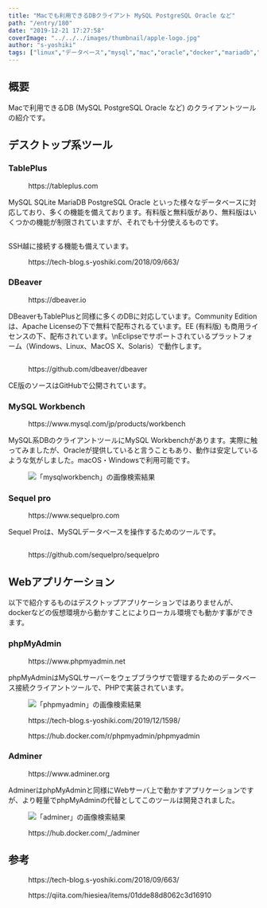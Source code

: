 ```yaml
---
title: "Macでも利用できるDBクライアント MySQL PostgreSQL Oracle など"
path: "/entry/180"
date: "2019-12-21 17:27:58"
coverImage: "../../../images/thumbnail/apple-logo.jpg"
author: "s-yoshiki"
tags: ["linux","データベース","mysql","mac","oracle","docker","mariadb","phpmyadmin","adminer"]
---
```


## 概要

Macで利用できるDB (MySQL PostgreSQL Oracle など) のクライアントツールの紹介です。

## デスクトップ系ツール

<!-- wp:heading {"level":3} -->

### TablePlus

<!-- wp:embed {"url":"https://tableplus.com"} -->
<figure class="wp-block-embed"><div class="wp-block-embed__wrapper">
https://tableplus.com
</div></figure>
<!-- /wp:embed -->

MySQL SQLite MariaDB PostgreSQL Oracle といった様々なデータベースに対応しており、多くの機能を備えております。有料版と無料版があり、無料版はいくつかの機能が制限されていますが、それでも十分使えるものです。

<!-- wp:image {"id":1613,"sizeSlug":"large"} -->
<figure class="wp-block-image size-large"><img src="https://tech-blog.s-yoshiki.com/wp-content/uploads/2019/12/image-1024x655.png" alt="" class="wp-image-1613"/></figure>
<!-- /wp:image -->

SSH越に接続する機能も備えています。

<!-- wp:core-embed/wordpress {"url":"https://tech-blog.s-yoshiki.com/2018/09/663/","type":"wp-embed","providerNameSlug":"404-motivation-not-found","className":""} -->
<figure class="wp-block-embed-wordpress wp-block-embed is-type-wp-embed is-provider-404-motivation-not-found"><div class="wp-block-embed__wrapper">
https://tech-blog.s-yoshiki.com/2018/09/663/
</div></figure>
<!-- /wp:core-embed/wordpress -->

<!-- wp:heading {"level":3} -->

### DBeaver

<!-- wp:embed {"url":"https://dbeaver.io"} -->
<figure class="wp-block-embed"><div class="wp-block-embed__wrapper">
https://dbeaver.io
</div></figure>
<!-- /wp:embed -->

DBeaverもTablePlusと同様に多くのDBに対応しています。Community Editionは、Apache Licenseの下で無料で配布されるています。EE (有料版) も商用ライセンスの下、配布されています。\nEclipseでサポートされているプラ​​ットフォーム（Windows、Linux、MacOS X、Solaris）で動作します。

<!-- wp:image -->
<figure class="wp-block-image"><img src="https://camo.githubusercontent.com/4d8aa54a7772be3934b69178e746b0ba0cee6126/68747470733a2f2f646265617665722e696f2f70726f647563742f646265617665722d73732d6d6f636b2e706e67" alt=""/></figure>
<!-- /wp:image -->

<!-- wp:embed {"url":"https://github.com/dbeaver/dbeaver"} -->
<figure class="wp-block-embed"><div class="wp-block-embed__wrapper">
https://github.com/dbeaver/dbeaver
</div></figure>
<!-- /wp:embed -->

CE版のソースはGitHubで公開されています。

<!-- wp:heading {"level":3} -->

### MySQL Workbench

<!-- wp:embed {"url":"https://www.mysql.com/jp/products/workbench"} -->
<figure class="wp-block-embed"><div class="wp-block-embed__wrapper">
https://www.mysql.com/jp/products/workbench
</div></figure>
<!-- /wp:embed -->

MySQL系DBのクライアントツールにMySQL Workbenchがあります。実際に触ってみましたが、Oracleが提供していると言うこともあり、動作は安定しているような気がしました。macOS・Windowsで利用可能です。

<!-- wp:image -->
<figure class="wp-block-image"><img src="https://www.mysql.com/common/images/products/MySQL_Workbench_Editor_General_Mac.png" alt="「mysqlworkbench」の画像検索結果"/></figure>
<!-- /wp:image -->

<!-- wp:heading {"level":3} -->

### Sequel pro

<!-- wp:embed {"url":"https://www.sequelpro.com"} -->
<figure class="wp-block-embed"><div class="wp-block-embed__wrapper">
https://www.sequelpro.com
</div></figure>
<!-- /wp:embed -->

Sequel Proは、MySQLデータベースを操作するためのツールです。

<!-- wp:image {"id":1629,"sizeSlug":"large"} -->
<figure class="wp-block-image size-large"><img src="https://tech-blog.s-yoshiki.com/wp-content/uploads/2019/12/image-1-1024x635.png" alt="" class="wp-image-1629"/></figure>
<!-- /wp:image -->

<!-- wp:embed {"url":"https://github.com/sequelpro/sequelpro"} -->
<figure class="wp-block-embed"><div class="wp-block-embed__wrapper">
https://github.com/sequelpro/sequelpro
</div></figure>
<!-- /wp:embed -->

## Webアプリケーション

以下で紹介するものはデスクトップアプリケーションではありませんが、dockerなどの仮想環境から動かすことによりローカル環境でも動かす事ができます。

<!-- wp:heading {"level":3} -->

### phpMyAdmin

<!-- wp:embed {"url":"https://www.phpmyadmin.net"} -->
<figure class="wp-block-embed"><div class="wp-block-embed__wrapper">
https://www.phpmyadmin.net
</div></figure>
<!-- /wp:embed -->

phpMyAdminはMySQLサーバーをウェブブラウザで管理するためのデータベース接続クライアントツールで、PHPで実装されています。

<!-- wp:image -->
<figure class="wp-block-image"><img src="https://upload.wikimedia.org/wikipedia/commons/e/ec/PhpMyAdmin-main-ja.png" alt="「phpmyadmin」の画像検索結果"/></figure>
<!-- /wp:image -->

<!-- wp:core-embed/wordpress {"url":"https://tech-blog.s-yoshiki.com/2019/12/1598/","type":"wp-embed","providerNameSlug":"404-motivation-not-found","className":""} -->
<figure class="wp-block-embed-wordpress wp-block-embed is-type-wp-embed is-provider-404-motivation-not-found"><div class="wp-block-embed__wrapper">
https://tech-blog.s-yoshiki.com/2019/12/1598/
</div></figure>
<!-- /wp:core-embed/wordpress -->

<!-- wp:embed {"url":"https://hub.docker.com/r/phpmyadmin/phpmyadmin"} -->
<figure class="wp-block-embed"><div class="wp-block-embed__wrapper">
https://hub.docker.com/r/phpmyadmin/phpmyadmin
</div></figure>
<!-- /wp:embed -->

<!-- wp:heading {"level":3} -->

### Adminer

<!-- wp:embed {"url":"https://www.adminer.org"} -->
<figure class="wp-block-embed"><div class="wp-block-embed__wrapper">
https://www.adminer.org
</div></figure>
<!-- /wp:embed -->

AdminerはphpMyAdminと同様にWebサーバ上で動かすアプリケーションですが、より軽量でphpMyAdminの代替としてこのツールは開発されました。

<!-- wp:image -->
<figure class="wp-block-image"><img src="https://upload.wikimedia.org/wikipedia/commons/2/20/Latest_Adminer_%E2%80%93_database_overview.png" alt="「adminer」の画像検索結果"/></figure>
<!-- /wp:image -->

<!-- wp:embed {"url":"https://hub.docker.com/_/adminer"} -->
<figure class="wp-block-embed"><div class="wp-block-embed__wrapper">
https://hub.docker.com/_/adminer
</div></figure>
<!-- /wp:embed -->

## 参考

<!-- wp:core-embed/wordpress {"url":"https://tech-blog.s-yoshiki.com/2018/09/663/","type":"wp-embed","providerNameSlug":"404-motivation-not-found","className":""} -->
<figure class="wp-block-embed-wordpress wp-block-embed is-type-wp-embed is-provider-404-motivation-not-found"><div class="wp-block-embed__wrapper">
https://tech-blog.s-yoshiki.com/2018/09/663/
</div></figure>
<!-- /wp:core-embed/wordpress -->

<!-- wp:embed {"url":"https://qiita.com/hiesiea/items/01dde88d8062c3d16910","type":"rich","providerNameSlug":"埋め込みハンドラー","className":""} -->
<figure class="wp-block-embed is-type-rich is-provider-埋め込みハンドラー"><div class="wp-block-embed__wrapper">
https://qiita.com/hiesiea/items/01dde88d8062c3d16910
</div></figure>
<!-- /wp:embed -->
